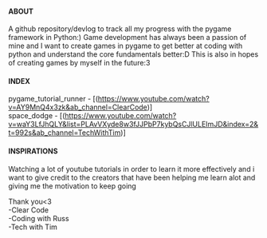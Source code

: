 #### ABOUT

A github repository/devlog to track all my progress with the pygame framework in Python:) Game development has always been a passion of mine and I want to create games in pygame to get better at coding with python and understand the core fundamentals better:D This is also in hopes of creating games by myself in the future:3

#### INDEX

pygame_tutorial_runner - [(https://www.youtube.com/watch?v=AY9MnQ4x3zk&ab_channel=ClearCode)] <br/>
space_dodge - [(https://www.youtube.com/watch?v=waY3LfJhQLY&list=PLAvVXyde8w3fJJPbP7kybQsCJlULEImJD&index=2&t=992s&ab_channel=TechWithTim)]

#### INSPIRATIONS

Watching a lot of youtube tutorials in order to learn it more effectively and i want to give credit to the creators that have been helping me learn alot and giving me the motivation to keep going

Thank you<3 <br />
-Clear Code <br />
-Coding with Russ <br/>
-Tech with Tim
